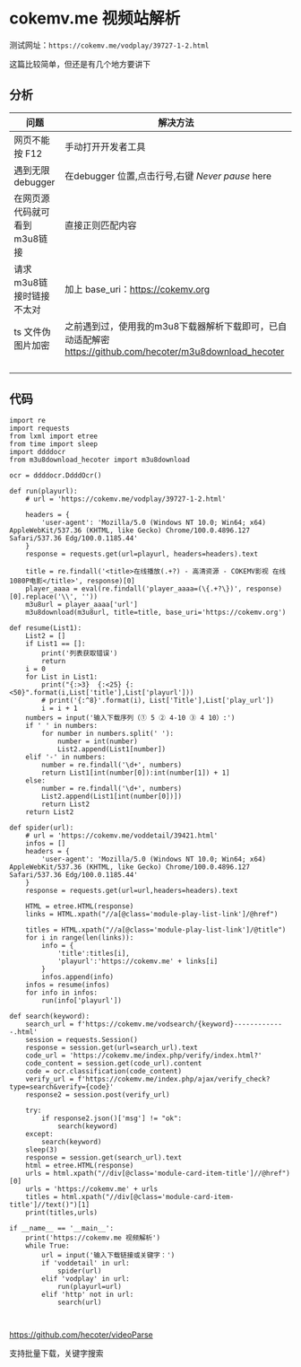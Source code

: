 # cokemv.me 视频站解析

测试网址：`https://cokemv.me/vodplay/39727-1-2.html`

这篇比较简单，但还是有几个地方要讲下

## 分析

| 问题                         | 解决方法                                                     |
| ---------------------------- | ------------------------------------------------------------ |
| 网页不能按 F12               | 手动打开开发者工具                                           |
| 遇到无限 debugger            | 在debugger 位置,点击行号,右键 *Never* *pause* here           |
| 在网页源代码就可看到m3u8链接 | 直接正则匹配内容                                             |
| 请求m3u8链接时链接不太对     | 加上 base_uri：https://cokemv.org                            |
| ts 文件伪图片加密            | 之前遇到过，使用我的m3u8下载器解析下载即可，已自动适配解密 https://github.com/hecoter/m3u8download_hecoter |
|                              |                                                              |
|                              |                                                              |
|                              |                                                              |
|                              |                                                              |

## 代码

```
import re
import requests
from lxml import etree
from time import sleep
import ddddocr
from m3u8download_hecoter import m3u8download

ocr = ddddocr.DdddOcr()

def run(playurl):
    # url = 'https://cokemv.me/vodplay/39727-1-2.html'

    headers = {
        'user-agent': 'Mozilla/5.0 (Windows NT 10.0; Win64; x64) AppleWebKit/537.36 (KHTML, like Gecko) Chrome/100.0.4896.127 Safari/537.36 Edg/100.0.1185.44'
    }
    response = requests.get(url=playurl, headers=headers).text

    title = re.findall('<title>在线播放(.+?) - 高清资源 - COKEMV影视 在线1080P电影</title>', response)[0]
    player_aaaa = eval(re.findall('player_aaaa=(\{.+?\})', response)[0].replace('\\', ''))
    m3u8url = player_aaaa['url']
    m3u8download(m3u8url, title=title, base_uri='https://cokemv.org')

def resume(List1):
    List2 = []
    if List1 == []:
        print('列表获取错误')
        return
    i = 0
    for List in List1:
        print("{:>3}  {:<25} {:<50}".format(i,List['title'],List['playurl']))
        # print('{:^8}'.format(i), List['Title'],List['play_url'])
        i = i + 1
    numbers = input('输入下载序列（① 5 ② 4-10 ③ 4 10）:')
    if ' ' in numbers:
        for number in numbers.split(' '):
            number = int(number)
            List2.append(List1[number])
    elif '-' in numbers:
        number = re.findall('\d+', numbers)
        return List1[int(number[0]):int(number[1]) + 1]
    else:
        number = re.findall('\d+', numbers)
        List2.append(List1[int(number[0])])
        return List2
    return List2

def spider(url):
    # url = 'https://cokemv.me/voddetail/39421.html'
    infos = []
    headers = {
        'user-agent': 'Mozilla/5.0 (Windows NT 10.0; Win64; x64) AppleWebKit/537.36 (KHTML, like Gecko) Chrome/100.0.4896.127 Safari/537.36 Edg/100.0.1185.44'
    }
    response = requests.get(url=url,headers=headers).text

    HTML = etree.HTML(response)
    links = HTML.xpath("//a[@class='module-play-list-link']/@href")

    titles = HTML.xpath("//a[@class='module-play-list-link']/@title")
    for i in range(len(links)):
        info = {
            'title':titles[i],
            'playurl':'https://cokemv.me' + links[i]
        }
        infos.append(info)
    infos = resume(infos)
    for info in infos:
        run(info['playurl'])

def search(keyword):
    search_url = f'https://cokemv.me/vodsearch/{keyword}-------------.html'
    session = requests.Session()
    response = session.get(url=search_url).text
    code_url = 'https://cokemv.me/index.php/verify/index.html?'
    code_content = session.get(code_url).content
    code = ocr.classification(code_content)
    verify_url = f'https://cokemv.me/index.php/ajax/verify_check?type=search&verify={code}'
    response2 = session.post(verify_url)

    try:
        if response2.json()['msg'] != "ok":
            search(keyword)
    except:
        search(keyword)
    sleep(3)
    response = session.get(search_url).text
    html = etree.HTML(response)
    urls = html.xpath("//div[@class='module-card-item-title']//@href")[0]
    urls = 'https://cokemv.me' + urls
    titles = html.xpath("//div[@class='module-card-item-title']//text()")[1]
    print(titles,urls)

if __name__ == '__main__':
    print('https://cokemv.me 视频解析')
    while True:
        url = input('输入下载链接或关键字：')
        if 'voddetail' in url:
            spider(url)
        elif 'vodplay' in url:
            run(playurl=url)
        elif 'http' not in url:
            search(url)



```

https://github.com/hecoter/videoParse

支持批量下载，关键字搜索
